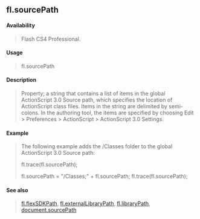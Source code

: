 ## fl.sourcePath

#### Availability

> Flash CS4 Professional.

#### Usage

> fl.sourcePath

#### Description

> Property; a string that contains a list of items in the global ActionScript 3.0 Source path, which specifies the location of ActionScript class files. Items in the string are delimited by semi-colons. In the authoring tool, the items are specified by choosing Edit \> Preferences \> ActionScript \> ActionScript 3.0 Settings.

#### Example

> The following example adds the /Classes folder to the global ActionScript 3.0 Source path:
>
> fl.trace(fl.sourcePath);
>
> fl.sourcePath = "/Classes;" + fl.sourcePath; fl.trace(fl.sourcePath);

#### See also

> [fl.flexSDKPath](#_bookmark488), [fl.externalLibraryPath](#_bookmark479), [fl.libraryPath](#_bookmark500), [document.sourcePath](#_bookmark322)

